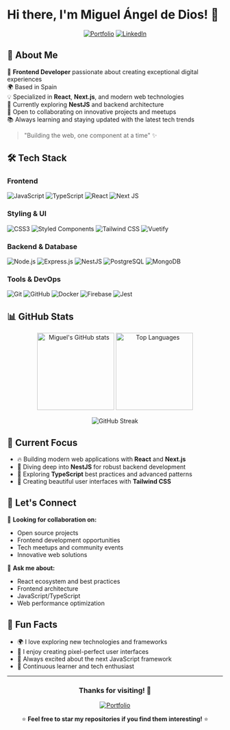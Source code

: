 # Hi there, I'm Miguel Ángel de Dios! 👋

<div align="center">
  
[![Portfolio](https://img.shields.io/badge/Portfolio-migueldedioscalles.dev-blue?style=for-the-badge&logo=google-chrome&logoColor=white)](https://migueldedioscalles.dev)
[![LinkedIn](https://img.shields.io/badge/LinkedIn-Connect-blue?style=for-the-badge&logo=linkedin&logoColor=white)](https://linkedin.com/in/mddiosc)

</div>

## 💫 About Me

🚀 **Frontend Developer** passionate about creating exceptional digital experiences  
🌍 Based in Spain  
💡 Specialized in **React**, **Next.js**, and modern web technologies  
🎯 Currently exploring **NestJS** and backend architecture  
🤝 Open to collaborating on innovative projects and meetups  
📚 Always learning and staying updated with the latest tech trends

> "Building the web, one component at a time" ✨

## 🛠️ Tech Stack

### Frontend

![JavaScript](https://img.shields.io/badge/JavaScript-F7DF1E?style=for-the-badge&logo=javascript&logoColor=black)
![TypeScript](https://img.shields.io/badge/TypeScript-007ACC?style=for-the-badge&logo=typescript&logoColor=white)
![React](https://img.shields.io/badge/React-20232A?style=for-the-badge&logo=react&logoColor=61DAFB)
![Next JS](https://img.shields.io/badge/Next-black?style=for-the-badge&logo=next.js&logoColor=white)

### Styling & UI

![CSS3](https://img.shields.io/badge/CSS3-1572B6?style=for-the-badge&logo=css3&logoColor=white)
![Styled Components](https://img.shields.io/badge/styled--components-DB7093?style=for-the-badge&logo=styled-components&logoColor=white)
![Tailwind CSS](https://img.shields.io/badge/Tailwind_CSS-38B2AC?style=for-the-badge&logo=tailwind-css&logoColor=white)
![Vuetify](https://img.shields.io/badge/Vuetify-1867C0?style=for-the-badge&logo=vuetify&logoColor=white)

### Backend & Database

![Node.js](https://img.shields.io/badge/Node.js-43853D?style=for-the-badge&logo=node.js&logoColor=white)
![Express.js](https://img.shields.io/badge/Express.js-404D59?style=for-the-badge&logo=express&logoColor=white)
![NestJS](https://img.shields.io/badge/NestJS-E0234E?style=for-the-badge&logo=nestjs&logoColor=white)
![PostgreSQL](https://img.shields.io/badge/PostgreSQL-316192?style=for-the-badge&logo=postgresql&logoColor=white)
![MongoDB](https://img.shields.io/badge/MongoDB-4EA94B?style=for-the-badge&logo=mongodb&logoColor=white)

### Tools & DevOps

![Git](https://img.shields.io/badge/Git-F05032?style=for-the-badge&logo=git&logoColor=white)
![GitHub](https://img.shields.io/badge/GitHub-100000?style=for-the-badge&logo=github&logoColor=white)
![Docker](https://img.shields.io/badge/Docker-2496ED?style=for-the-badge&logo=docker&logoColor=white)
![Firebase](https://img.shields.io/badge/Firebase-FFCA28?style=for-the-badge&logo=firebase&logoColor=black)
![Jest](https://img.shields.io/badge/Jest-C21325?style=for-the-badge&logo=jest&logoColor=white)

## 📊 GitHub Stats

<div align="center">

<img height="180em" src="https://github-readme-stats.vercel.app/api?username=mddiosc&show_icons=true&theme=tokyonight&hide_border=true&count_private=true" alt="Miguel's GitHub stats" />
<img height="180em" src="https://github-readme-stats.vercel.app/api/top-langs/?username=mddiosc&layout=compact&theme=tokyonight&hide_border=true" alt="Top Languages" />

</div>

<div align="center">

![GitHub Streak](https://streak-stats.demolab.com/?user=mddiosc&theme=tokyonight&hide_border=true)

</div>

## 🎯 Current Focus

- 🔥 Building modern web applications with **React** and **Next.js**
- 🌱 Diving deep into **NestJS** for robust backend development
- 🚀 Exploring **TypeScript** best practices and advanced patterns
- 🎨 Creating beautiful user interfaces with **Tailwind CSS**

## 🤝 Let's Connect

💼 **Looking for collaboration on:**

- Open source projects
- Frontend development opportunities
- Tech meetups and community events
- Innovative web solutions

💬 **Ask me about:**

- React ecosystem and best practices
- Frontend architecture
- JavaScript/TypeScript
- Web performance optimization

## 🌟 Fun Facts

- 🌍 I love exploring new technologies and frameworks
- 🎨 I enjoy creating pixel-perfect user interfaces
- 🚀 Always excited about the next JavaScript framework
- 📖 Continuous learner and tech enthusiast

---

<div align="center">

### Thanks for visiting! 🙌

[![Portfolio](https://img.shields.io/badge/🌐_Portfolio-Visit-blue?style=for-the-badge)](https://migueldedioscalles.dev)

⭐ **Feel free to star my repositories if you find them interesting!** ⭐

</div>
